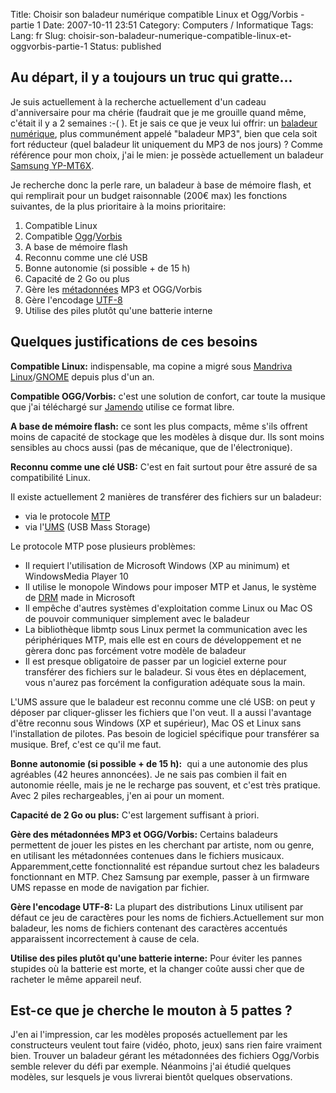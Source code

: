 Title: Choisir son baladeur numérique compatible Linux et Ogg/Vorbis - partie 1
Date: 2007-10-11 23:51
Category: Computers / Informatique
Tags:
Lang: fr
Slug: choisir-son-baladeur-numerique-compatible-linux-et-oggvorbis-partie-1
Status: published

Au départ, il y a toujours un truc qui gratte...
------------------------------------------------

Je suis actuellement à la recherche actuellement d'un cadeau d'anniversaire
pour ma chérie (faudrait que je me grouille quand même, c'était il y a 2
semaines :-( ). Et je sais ce que je veux lui offrir: un [baladeur
numérique](http://fr.wikipedia.org/wiki/Baladeur_num%C3%A9rique), plus
communément appelé "baladeur MP3", bien que cela soit fort réducteur (quel
baladeur lit uniquement du MP3 de nos jours) ? Comme référence pour mon choix,
j'ai le mien: je possède actuellement un baladeur [Samsung
YP-MT6X](http://www.samsung.com/ca/products/digitalaudioproducts/digitalmediaplayer/yp_mt6xxac.asp).

Je recherche donc la perle rare, un baladeur à base de mémoire flash, et qui
remplirait pour un budget raisonnable (200€ max) les fonctions suivantes, de la
plus prioritaire à la moins prioritaire:

1.  Compatible Linux
2.  Compatible [Ogg](http://fr.wikipedia.org/wiki/Ogg)/[Vorbis](http://fr.wikipedia.org/wiki/Vorbis)
3.  A base de mémoire flash
4.  Reconnu comme une clé USB
5.  Bonne autonomie (si possible + de 15 h)
6.  Capacité de 2 Go ou plus
7.  Gère les [métadonnées](http://fr.wikipedia.org/wiki/ID3) MP3 et OGG/Vorbis
8.  Gère l'encodage [UTF-8](http://fr.wikipedia.org/wiki/UTF-8)
9.  Utilise des piles plutôt qu'une batterie interne

Quelques justifications de ces besoins
--------------------------------------

**Compatible Linux:** indispensable, ma copine a migré sous [Mandriva
Linux](http://www.mandriva.com)/[GNOME](http://www.gnome.org) depuis plus d'un
an.

**Compatible OGG/Vorbis:** c'est une solution de confort, car toute la musique
que j'ai téléchargé sur [Jamendo](http://www.jamendo.com) utilise ce format
libre.

**A base de mémoire flash:** ce sont les plus compacts, même s'ils offrent
moins de capacité de stockage que les modèles à disque dur. Ils sont moins
sensibles au chocs aussi (pas de mécanique, que de l'électronique).

**Reconnu comme une clé USB:** C'est en fait surtout pour être assuré de sa
compatibilité Linux.

Il existe actuellement 2 manières de transférer des fichiers sur un baladeur:

-   via le protocole
    [MTP](http://en.wikipedia.org/wiki/Media_Transfer_Protocol)
-   via l'[UMS](http://en.wikipedia.org/wiki/USB_mass_storage_device_class)
    (USB Mass Storage)

Le protocole MTP pose plusieurs problèmes:

-   Il requiert l'utilisation de Microsoft Windows (XP au minimum) et
    WindowsMedia Player 10
-   Il utilise le monopole Windows pour imposer MTP et Janus, le système de
    [DRM](http://fr.wikipedia.org/wiki/Gestion_num%C3%A9rique_des_droits) made
in Microsoft
-   Il empêche d'autres systèmes d'exploitation comme Linux ou Mac OS de
    pouvoir communiquer simplement avec le baladeur
-   La bibliothèque libmtp sous Linux permet la communication avec les
    périphériques MTP, mais elle est en cours de développement et ne gèrera
donc pas forcément votre modèle de baladeur
-   Il est presque obligatoire de passer par un logiciel externe pour
    transférer des fichiers sur le baladeur. Si vous êtes en déplacement, vous
n'aurez pas forcément la configuration adéquate sous la main.

L'UMS assure que le baladeur est reconnu comme une clé USB: on peut y déposer
par cliquer-glisser les fichiers que l'on veut. Il a aussi l'avantage d'être
reconnu sous Windows (XP et supérieur), Mac OS et Linux sans l'installation de
pilotes. Pas besoin de logiciel spécifique pour transférer sa musique. Bref,
c'est ce qu'il me faut.

**Bonne autonomie (si possible + de 15 h):**  qui a une autonomie des plus
agréables (42 heures annoncées). Je ne sais pas combien il fait en autonomie
réelle, mais je ne le recharge pas souvent, et c'est très pratique. Avec 2
piles rechargeables, j'en ai pour un moment.

**Capacité de 2 Go ou plus:** C'est largement suffisant à priori.

**Gère des métadonnées MP3 et OGG/Vorbis:** Certains baladeurs permettent de
jouer les pistes en les cherchant par artiste, nom ou genre, en utilisant les
métadonnées contenues dans le fichiers musicaux. Apparemment,cette
fonctionnalité est répandue surtout chez les baladeurs fonctionnant en MTP.
Chez Samsung par exemple, passer à un firmware UMS repasse en mode de
navigation par fichier.

**Gère l'encodage UTF-8:** La plupart des distributions Linux utilisent par
défaut ce jeu de caractères pour les noms de fichiers.Actuellement sur mon
baladeur, les noms de fichiers contenant des caractères accentués apparaissent
incorrectement à cause de cela.

**Utilise des piles plutôt qu'une batterie interne:** Pour éviter les pannes
stupides où la batterie est morte, et la changer coûte aussi cher que de
racheter le même appareil neuf.

Est-ce que je cherche le mouton à 5 pattes ?
--------------------------------------------

J'en ai l'impression, car les modèles proposés actuellement par les
constructeurs veulent tout faire (vidéo, photo, jeux) sans rien faire vraiment
bien. Trouver un baladeur gérant les métadonnées des fichiers Ogg/Vorbis semble
relever du défi par exemple. Néanmoins j'ai étudié quelques modèles, sur
lesquels je vous livrerai bientôt quelques observations.
